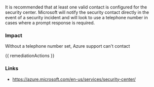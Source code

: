 
It is recommended that at least one valid contact is configured for the security center. 
Microsoft will notify the security contact directly in the event of a security incident and will look to use a telephone number in cases where a prompt response is required.

### Impact
Without a telephone number set, Azure support can't contact

<!-- DO NOT CHANGE -->
{{ remediationActions }}

### Links
- https://azure.microsoft.com/en-us/services/security-center/



